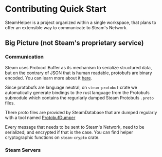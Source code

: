 # Contributing Quick Start

SteamHelper is a project organized within a single workspace, that plans to offer an extensible way to communicate
to Steam's Network.

## Big Picture (not Steam's proprietary service)

### Communication

Steam uses Protocol Buffer as its mechanism to serialize structured data, but on
the contrary of JSON that is human readable, protobufs are binary encoded. You
can learn more about it [here](https://developers.google.com/protocol-buffers).

Since protobufs are language neutral, on `steam-protobuf` crate we automatically
generate bindings to the rust language from the Protobufs submodule which
contains the regurlarly dumped Steam Protobufs `.proto` files.

There proto files are provided by SteamDatabase that are dumped regularly with a
tool named
[ProtobufDumper](https://github.com/SteamRE/SteamKit/tree/master/Resources/ProtobufDumper/ProtobufDumper)

Every message that needs to be sent to Steam's Network, need to be serialized,
and encrypted if that is the case. You can find helper cryptographic functions
on `steam-crypto` crate.

### Steam Servers
